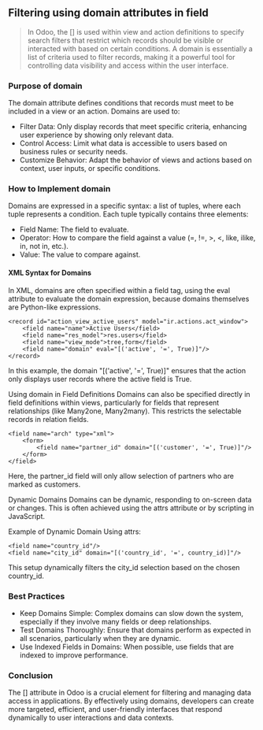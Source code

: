 ## Filtering using domain attributes in field
> In Odoo, the <field name="domain">[]</field> is used within view and action definitions to specify search filters that restrict which records should be visible or interacted with based on certain conditions. A domain is essentially a list of criteria used to filter records, making it a powerful tool for controlling data visibility and access within the user interface.

### Purpose of domain
The domain attribute defines conditions that records must meet to be included in a view or an action. Domains are used to:

- Filter Data: Only display records that meet specific criteria, enhancing user experience by showing only relevant data.
- Control Access: Limit what data is accessible to users based on business rules or security needs.
- Customize Behavior: Adapt the behavior of views and actions based on context, user inputs, or specific conditions.
### How to Implement domain
Domains are expressed in a specific syntax: a list of tuples, where each tuple represents a condition. Each tuple typically contains three elements:

- Field Name: The field to evaluate.
- Operator: How to compare the field against a value (=, !=, >, <, like, ilike, in, not in, etc.).
- Value: The value to compare against.
#### XML Syntax for Domains
In XML, domains are often specified within a field tag, using the eval attribute to evaluate the domain expression, because domains themselves are Python-like expressions.

```
<record id="action_view_active_users" model="ir.actions.act_window">
    <field name="name">Active Users</field>
    <field name="res_model">res.users</field>
    <field name="view_mode">tree,form</field>
    <field name="domain" eval="[('active', '=', True)]"/>
</record>
```
In this example, the domain "[('active', '=', True)]" ensures that the action only displays user records where the active field is True.

Using domain in Field Definitions
Domains can also be specified directly in field definitions within views, particularly for fields that represent relationships (like Many2one, Many2many). This restricts the selectable records in relation fields.

```
<field name="arch" type="xml">
    <form>
        <field name="partner_id" domain="[('customer', '=', True)]"/>
    </form>
</field>
```
Here, the partner_id field will only allow selection of partners who are marked as customers.

Dynamic Domains
Domains can be dynamic, responding to on-screen data or changes. This is often achieved using the attrs attribute or by scripting in JavaScript.

Example of Dynamic Domain Using attrs:

```
<field name="country_id"/>
<field name="city_id" domain="[('country_id', '=', country_id)]"/>
```
This setup dynamically filters the city_id selection based on the chosen country_id.

### Best Practices
- Keep Domains Simple: Complex domains can slow down the system, especially if they involve many fields or deep relationships.
- Test Domains Thoroughly: Ensure that domains perform as expected in all scenarios, particularly when they are dynamic.
- Use Indexed Fields in Domains: When possible, use fields that are indexed to improve performance.
### Conclusion
The <field name="domain">[]</field> attribute in Odoo is a crucial element for filtering and managing data access in applications. By effectively using domains, developers can create more targeted, efficient, and user-friendly interfaces that respond dynamically to user interactions and data contexts.
